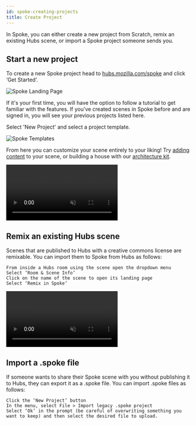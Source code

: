 ```yaml
---
id: spoke-creating-projects
title: Create Project
---
```

In Spoke, you can either create a new project from Scratch, remix an existing Hubs scene, or import a Spoke project someone sends you. 

## Start a new project

To create a new Spoke project head to [hubs.mozilla.com/spoke](hubs.mozilla.com/spoke) and click ‘Get Started’.

![Spoke Landing Page](img/spoke-landing-page.jpeg)

If it's your first time, you will have the option to follow a tutorial to get familiar with the features. If you've created scenes in Spoke before and are signed in, you will see your previous projects listed here. 

Select 'New Project' and select a project template.

![Spoke Templates](img/spoke-template.jpeg)

 From here you can customize your scene entirely to your liking! Try [adding content](./spoke-adding-scene-content.md) to your scene, or building a house with our [architecture kit](./spoke-architecture-kit.md).

 <video autoplay loop muted controls >
  <source src="img/spoke-rock-kit.mp4" type="video/mp4">
  <img src="img/spoke-interface.jpeg" alt="Screenshot of the Spoke Interface">
  Your browser does not support HTML5 video.
</video>


## Remix an existing Hubs scene

Scenes that are published to Hubs with a creative commons license are remixable. You can import them to Spoke from Hubs as follows:
     
    From inside a Hubs room using the scene open the dropdown menu
    Select ‘Room & Scene Info‘
    Click on the name of the scene to open its landing page
    Select ‘Remix in Spoke‘

 <video autoplay loop muted controls >
  <source src="img/hubs-scene-remix.mp4" type="video/mp4">
  <img src="img/spoke-scene-remixing.jpeg" alt="Screenshot of the scene remixing screen">
  Your browser does not support HTML5 video.
</video>

##  Import a .spoke file

If someone wants to share their Spoke scene with you without publishing it to Hubs, they can export it as a .spoke file. You can import .spoke files as follows:

    Click the ‘New Project’ button
    In the menu, select File > Import legacy .spoke project
    Select ‘Ok’ in the prompt (be careful of overwriting something you want to keep) and then select the desired file to upload.

    